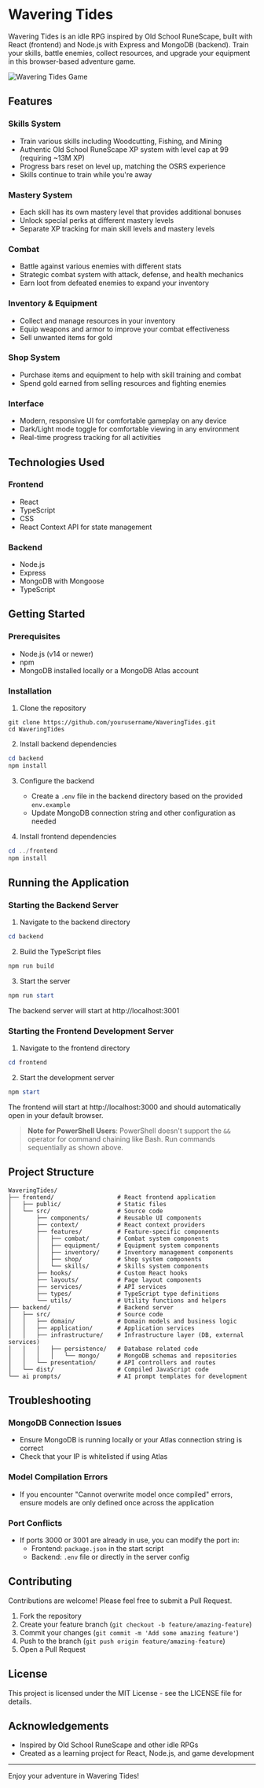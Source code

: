 # Wavering Tides

Wavering Tides is an idle RPG inspired by Old School RuneScape, built with React (frontend) and Node.js with Express and MongoDB (backend). Train your skills, battle enemies, collect resources, and upgrade your equipment in this browser-based adventure game.

![Wavering Tides Game](https://placeholder-for-game-screenshot.png)

## Features

### Skills System
- Train various skills including Woodcutting, Fishing, and Mining
- Authentic Old School RuneScape XP system with level cap at 99 (requiring ~13M XP)
- Progress bars reset on level up, matching the OSRS experience
- Skills continue to train while you're away

### Mastery System
- Each skill has its own mastery level that provides additional bonuses
- Unlock special perks at different mastery levels
- Separate XP tracking for main skill levels and mastery levels

### Combat
- Battle against various enemies with different stats
- Strategic combat system with attack, defense, and health mechanics
- Earn loot from defeated enemies to expand your inventory

### Inventory & Equipment
- Collect and manage resources in your inventory
- Equip weapons and armor to improve your combat effectiveness
- Sell unwanted items for gold

### Shop System
- Purchase items and equipment to help with skill training and combat
- Spend gold earned from selling resources and fighting enemies

### Interface
- Modern, responsive UI for comfortable gameplay on any device
- Dark/Light mode toggle for comfortable viewing in any environment
- Real-time progress tracking for all activities

## Technologies Used

### Frontend
- React
- TypeScript
- CSS
- React Context API for state management

### Backend
- Node.js
- Express
- MongoDB with Mongoose
- TypeScript

## Getting Started

### Prerequisites
- Node.js (v14 or newer)
- npm
- MongoDB installed locally or a MongoDB Atlas account

### Installation

1. Clone the repository
```
git clone https://github.com/yourusername/WaveringTides.git
cd WaveringTides
```

2. Install backend dependencies
```powershell
cd backend
npm install
```

3. Configure the backend
   - Create a `.env` file in the backend directory based on the provided `env.example`
   - Update MongoDB connection string and other configuration as needed

4. Install frontend dependencies
```powershell
cd ../frontend
npm install
```

## Running the Application

### Starting the Backend Server

1. Navigate to the backend directory
```powershell
cd backend
```

2. Build the TypeScript files
```powershell
npm run build
```

3. Start the server
```powershell
npm run start
```

The backend server will start at http://localhost:3001

### Starting the Frontend Development Server

1. Navigate to the frontend directory
```powershell
cd frontend
```

2. Start the development server
```powershell
npm start
```

The frontend will start at http://localhost:3000 and should automatically open in your default browser.

> **Note for PowerShell Users**: PowerShell doesn't support the `&&` operator for command chaining like Bash. Run commands sequentially as shown above.

## Project Structure

```
WaveringTides/
├── frontend/                  # React frontend application
│   ├── public/                # Static files
│   └── src/                   # Source code
│       ├── components/        # Reusable UI components
│       ├── context/           # React context providers
│       ├── features/          # Feature-specific components
│       │   ├── combat/        # Combat system components
│       │   ├── equipment/     # Equipment system components
│       │   ├── inventory/     # Inventory management components
│       │   ├── shop/          # Shop system components
│       │   └── skills/        # Skills system components
│       ├── hooks/             # Custom React hooks
│       ├── layouts/           # Page layout components
│       ├── services/          # API services
│       ├── types/             # TypeScript type definitions
│       └── utils/             # Utility functions and helpers
├── backend/                   # Backend server
│   ├── src/                   # Source code
│   │   ├── domain/            # Domain models and business logic
│   │   ├── application/       # Application services
│   │   ├── infrastructure/    # Infrastructure layer (DB, external services)
│   │   │   ├── persistence/   # Database related code
│   │   │   │   └── mongo/     # MongoDB schemas and repositories
│   │   └── presentation/      # API controllers and routes
│   └── dist/                  # Compiled JavaScript code
└── ai prompts/                # AI prompt templates for development
```

## Troubleshooting

### MongoDB Connection Issues
- Ensure MongoDB is running locally or your Atlas connection string is correct
- Check that your IP is whitelisted if using Atlas

### Model Compilation Errors
- If you encounter "Cannot overwrite model once compiled" errors, ensure models are only defined once across the application

### Port Conflicts
- If ports 3000 or 3001 are already in use, you can modify the port in:
  - Frontend: `package.json` in the start script
  - Backend: `.env` file or directly in the server config

## Contributing

Contributions are welcome! Please feel free to submit a Pull Request.

1. Fork the repository
2. Create your feature branch (`git checkout -b feature/amazing-feature`)
3. Commit your changes (`git commit -m 'Add some amazing feature'`)
4. Push to the branch (`git push origin feature/amazing-feature`)
5. Open a Pull Request

## License

This project is licensed under the MIT License - see the LICENSE file for details.

## Acknowledgements

- Inspired by Old School RuneScape and other idle RPGs
- Created as a learning project for React, Node.js, and game development

---

Enjoy your adventure in Wavering Tides!
